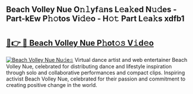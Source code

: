 ## Beach Volley Nue O𝚗𝚕yf𝚊ns L𝚎a𝚔ed N𝚞𝚍es - Part-kEw P𝚑𝚘tos Vi𝚍𝚎o - H𝚘𝚝 Part L𝚎a𝚔s xdfb1

# <h2><a href="http://kf8jujh.oniu.top/?m=Beach+Volley+Nue">🔗👉 🔴 Beach Volley Nue P𝚑ot𝚘𝚜 V𝚒d𝚎o</a></h2>

[![Beach Volley Nue Nu𝚍e𝚜](https://i.imgur.com/0qMVB7G.gif)](http://kf8jujh.oniu.top/?m=Beach+Volley+Nue)
Virtual dance artist and web entertainer Beach Volley Nue, celebrated for distributing dance and lifestyle inspiration through solo and collaborative performances and compact clips. Inspiring activist Beach Volley Nue, celebrated for their passion and commitment to creating positive change in the world.  
